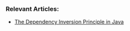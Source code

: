 ### Relevant Articles:

- [The Dependency Inversion Principle in Java](https://www.surya.com/java-dependency-inversion-principle)
